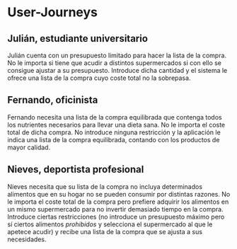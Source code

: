 # User-Journeys

## Julián, estudiante universitario
Julián cuenta con un presupuesto limitado para hacer la lista de la compra. No le importa si tiene que acudir a distintos supermercados si con ello se consigue ajustar a su presupuesto.
Introduce dicha cantidad y el sistema le ofrece una lista de la compra cuyo coste total no la sobrepasa.

## Fernando, oficinista
Fernando necesita una lista de la compra equilibrada que contenga todos los nutrientes necesarios para llevar una dieta sana. No le importa el coste total de dicha compra.
No introduce ninguna restricción y la aplicación le indica una lista de la compra equilibrada, contando con los productos de mayor calidad.

## Nieves, deportista profesional
Nieves necesita que su lista de la compra no incluya determinados alimentos que en su hogar no se pueden consumir por distintas razones. No le importa el coste total de la compra pero prefiere adquirir los alimentos
en un mismo supermercado para no invertir demasiado tiempo en la compra.
Introduce ciertas restricciones (no introduce un presupuesto máximo pero sí ciertos alimentos _prohibidos_ y selecciona el supermercado al que le apetece acudir) y recibe una lista de la compra que se ajusta a sus necesidades.
